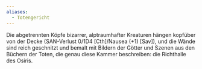 ```yaml
---
aliases:
  - Totengericht
---
```

Die abgetrennten Köpfe bizarrer, alptraumhafter Kreaturen hängen kopfüber von der Decke (SAN-Verlust 0/1D4 [Cth]/Nausea (+1) [Sav]), und die Wände sind reich geschnitzt und bemalt mit Bildern der Götter und Szenen aus den Büchern der Toten, die genau diese Kammer beschreiben: die Richthalle des Osiris.
